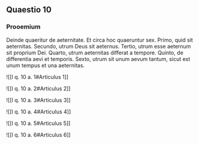## Quaestio 10

### Prooemium

Deinde quaeritur de aeternitate. Et circa hoc quaeruntur sex. Primo, quid sit aeternitas. Secundo, utrum Deus sit aeternus. Tertio, utrum esse aeternum sit proprium Dei. Quarto, utrum aeternitas differat a tempore. Quinto, de differentia aevi et temporis. Sexto, utrum sit unum aevum tantum, sicut est unum tempus et una aeternitas.

![[I q. 10 a. 1#Articulus 1]]

![[I q. 10 a. 2#Articulus 2]]

![[I q. 10 a. 3#Articulus 3]]

![[I q. 10 a. 4#Articulus 4]]

![[I q. 10 a. 5#Articulus 5]]

![[I q. 10 a. 6#Articulus 6]]

